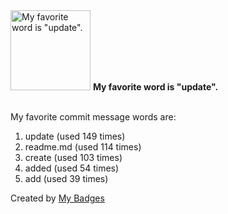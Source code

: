 <img src="https://my-badges.github.io/my-badges/favorite-word.png" alt="My favorite word is &quot;update&quot;." title="My favorite word is &quot;update&quot;." width="128">
<strong>My favorite word is &quot;update&quot;.</strong>
<br><br>

My favorite commit message words are:

1. update (used 149 times)
2. readme.md (used 114 times)
3. create (used 103 times)
4. added (used 54 times)
5. add (used 39 times)


Created by <a href="https://github.com/my-badges/my-badges">My Badges</a>